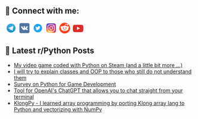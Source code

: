 ## 🔎 Connect with me:
[<img src="https://github.com/bullbesh/bullbesh/blob/main/images/Telegram.png" width="32" height="32" />](https://t.me/bullbesh)
[<img src="https://github.com/bullbesh/bullbesh/blob/main/images/VK.png" width="32" height="32" />](https://vk.com/bullbesh)
[<img src="https://github.com/bullbesh/bullbesh/blob/main/images/Twitter.png" width="32" height="32" />](https://twitter.com/bullbesh1)
[<img src="https://github.com/bullbesh/bullbesh/blob/main/images/Instagram.png" width="32" height="32" />](https://www.instagram.com/bullbesh)
[<img src="https://github.com/bullbesh/bullbesh/blob/main/images/Reddit.png" width="32" height="32" />](https://www.reddit.com/user/bullbesh)
[<img src="https://github.com/bullbesh/bullbesh/blob/main/images/YouTube.png" width="32" height="32" />](https://www.youtube.com/channel/UCtfjRs6uzgq5mfm8S06WTcg)

## 📕 Latest r/Python Posts
<!-- BLOG-POST-LIST:START -->
- [My video game coded with Python on Steam &lpar;and a little bit more ...&rpar;](https://www.reddit.com/r/Python/comments/zdluat/my_video_game_coded_with_python_on_steam_and_a/)
- [I will try to explain classes and OOP to those who still do not understand them](https://www.reddit.com/r/Python/comments/zdj0yn/i_will_try_to_explain_classes_and_oop_to_those/)
- [Survey on Python for Game Development](https://www.reddit.com/r/Python/comments/zdiueq/survey_on_python_for_game_development/)
- [Tool for OpenAI&#39;s ChatGPT that allows you to chat straight from your terminal](https://www.reddit.com/r/Python/comments/zdfwdu/tool_for_openais_chatgpt_that_allows_you_to_chat/)
- [KlongPy - I learned array programming by porting Klong array lang to Python and vectorizing with NumPy](https://www.reddit.com/r/Python/comments/zdcwsl/klongpy_i_learned_array_programming_by_porting/)
<!-- BLOG-POST-LIST:END -->
